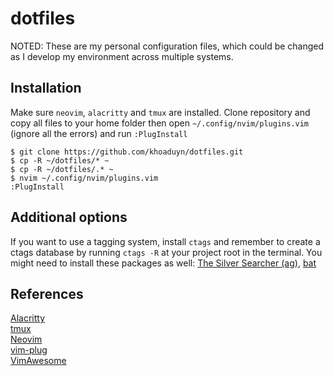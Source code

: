 # dotfiles
NOTED: These are my personal configuration files, which could be changed as I develop my environment across multiple systems.

## Installation
Make sure `neovim`, `alacritty` and `tmux` are installed. Clone repository and copy all files to your home folder then open `~/.config/nvim/plugins.vim` (ignore all the errors) and run `:PlugInstall`
```shell script
$ git clone https://github.com/khoaduyn/dotfiles.git
$ cp -R ~/dotfiles/* ~
$ cp -R ~/dotfiles/.* ~
$ nvim ~/.config/nvim/plugins.vim
:PlugInstall
```

## Additional options
If you want to use a tagging system, install `ctags` and remember to create a ctags database by running `ctags -R` at your project root in the terminal.
You might need to install these packages as well: [The Silver Searcher (ag)](https://github.com/ggreer/the_silver_searcher), [bat](https://github.com/sharkdp/bat)

## References
[Alacritty](https://github.com/alacritty/alacritty)\
[tmux](https://github.com/tmux/tmux)\
[Neovim](https://neovim.io/)\
[vim-plug](https://github.com/junegunn/vim-plug)\
[VimAwesome](https://vimawesome.com/)
